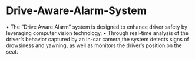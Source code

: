 # Drive-Aware-Alarm-System
• The ”Drive Aware Alarm” system is designed to enhance driver safety by
leveraging computer vision technology.
• Through real-time analysis of the driver’s behavior captured by an in-car
camera,the system detects signs of drowsiness and yawning, as well as
monitors the driver’s position on the seat.
